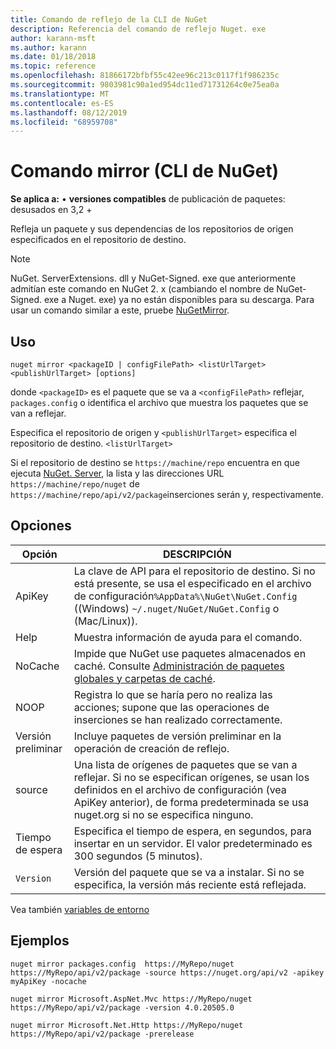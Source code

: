 ```yaml
---
title: Comando de reflejo de la CLI de NuGet
description: Referencia del comando de reflejo Nuget. exe
author: karann-msft
ms.author: karann
ms.date: 01/18/2018
ms.topic: reference
ms.openlocfilehash: 81866172bfbf55c42ee96c213c0117f1f986235c
ms.sourcegitcommit: 9803981c90a1ed954dc11ed71731264c0e75ea0a
ms.translationtype: MT
ms.contentlocale: es-ES
ms.lasthandoff: 08/12/2019
ms.locfileid: "68959708"
---
```

# <a name="mirror-command-nuget-cli"></a>Comando mirror (CLI de NuGet)

**Se aplica a:** &bullet; **versiones compatibles** de publicación de paquetes: desusados en 3,2 +

Refleja un paquete y sus dependencias de los repositorios de origen especificados en el repositorio de destino.

> [!NOTE]
> NuGet. ServerExtensions. dll y NuGet-Signed. exe que anteriormente admitían este comando en NuGet 2. x (cambiando el nombre de NuGet-Signed. exe a Nuget. exe) ya no están disponibles para su descarga. Para usar un comando similar a este, pruebe [NuGetMirror](https://www.nuget.org/packages/NuGetMirror/).

## <a name="usage"></a>Uso

```cli
nuget mirror <packageID | configFilePath> <listUrlTarget> <publishUrlTarget> [options]
```

donde `<packageID>` es el paquete que se va a `<configFilePath>` reflejar, `packages.config` o identifica el archivo que muestra los paquetes que se van a reflejar.

Especifica el repositorio de origen y `<publishUrlTarget>` especifica el repositorio de destino. `<listUrlTarget>`

Si el repositorio de destino se `https://machine/repo` encuentra en que ejecuta [NuGet. Server](../../hosting-packages/nuget-server.md), la lista y las direcciones URL `https://machine/repo/nuget` de `https://machine/repo/api/v2/package`inserciones serán y, respectivamente.

## <a name="options"></a>Opciones

| Opción | DESCRIPCIÓN |
| --- | --- |
| ApiKey | La clave de API para el repositorio de destino. Si no está presente, se usa el especificado en el archivo de configuración`%AppData%\NuGet\NuGet.Config` ((Windows) `~/.nuget/NuGet/NuGet.Config` o (Mac/Linux)). |
| Help | Muestra información de ayuda para el comando. |
| NoCache | Impide que NuGet use paquetes almacenados en caché. Consulte [Administración de paquetes globales y carpetas de caché](../../consume-packages/managing-the-global-packages-and-cache-folders.md). |
| NOOP | Registra lo que se haría pero no realiza las acciones; supone que las operaciones de inserciones se han realizado correctamente. |
| Versión preliminar | Incluye paquetes de versión preliminar en la operación de creación de reflejo. |
| source | Una lista de orígenes de paquetes que se van a reflejar. Si no se especifican orígenes, se usan los definidos en el archivo de configuración (vea ApiKey anterior), de forma predeterminada se usa nuget.org si no se especifica ninguno. |
| Tiempo de espera | Especifica el tiempo de espera, en segundos, para insertar en un servidor. El valor predeterminado es 300 segundos (5 minutos). |
| `Version` | Versión del paquete que se va a instalar. Si no se especifica, la versión más reciente está reflejada. |

Vea también [variables de entorno](cli-ref-environment-variables.md)

## <a name="examples"></a>Ejemplos

```cli
nuget mirror packages.config  https://MyRepo/nuget https://MyRepo/api/v2/package -source https://nuget.org/api/v2 -apikey myApiKey -nocache

nuget mirror Microsoft.AspNet.Mvc https://MyRepo/nuget https://MyRepo/api/v2/package -version 4.0.20505.0

nuget mirror Microsoft.Net.Http https://MyRepo/nuget https://MyRepo/api/v2/package -prerelease
```
